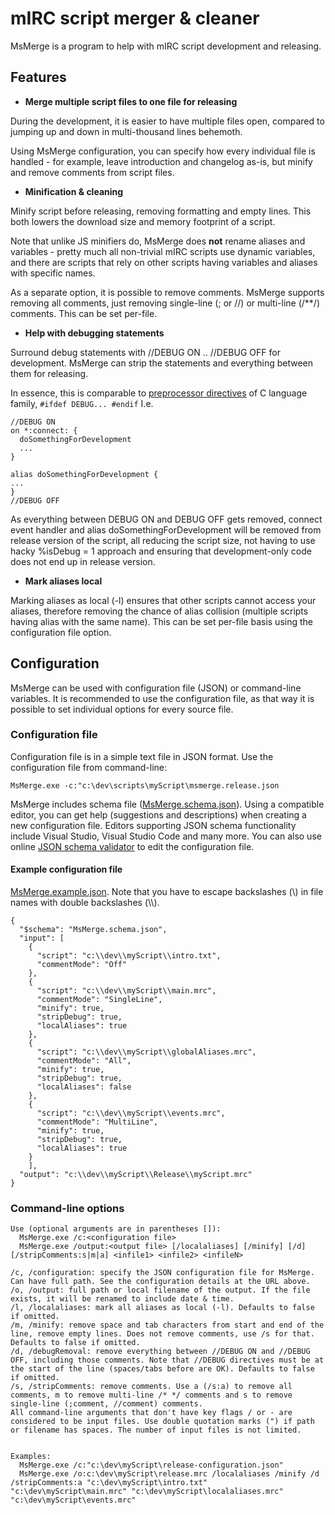 # mIRC script merger & cleaner


MsMerge is a program to help with mIRC script development and releasing.

## Features

- **Merge multiple script files to one file for releasing**

During the development, it is easier to have multiple files open, compared to jumping up and down in multi-thousand lines behemoth. 

Using MsMerge configuration, you can specify how every individual file is handled - for example, leave introduction and changelog as-is, but minify and remove comments from script files.

- **Minification & cleaning**

Minify script before releasing, removing formatting and empty lines. This both lowers the download size and memory footprint of a script. 

Note that unlike JS minifiers do, MsMerge does **not** rename aliases and variables - pretty much all non-trivial mIRC scripts use dynamic variables, and there are scripts that rely on other scripts having variables and aliases with specific names.

As a separate option, it is possible to remove comments. MsMerge supports removing all comments, just removing single-line (; or //) or multi-line (/**/) comments. This can be set per-file.


- **Help with debugging statements**

Surround debug statements with //DEBUG ON .. //DEBUG OFF for development. MsMerge can strip the statements and everything between them for releasing. 

In essence, this is comparable to [preprocessor directives](http://www.cprogramming.com/reference/preprocessor/) of C language family, `#ifdef DEBUG... #endif` I.e.
```
//DEBUG ON
on *:connect: {
  doSomethingForDevelopment
  ...
}

alias doSomethingForDevelopment {
...
}
//DEBUG OFF
```
As everything between DEBUG ON and DEBUG OFF gets removed, connect event handler and alias doSomethingForDevelopment will be removed from release version of the script, all reducing the script size, not having to use hacky %isDebug = 1 approach and ensuring that development-only code does not end up in release version.

- **Mark aliases local**

Marking aliases as local (-l) ensures that other scripts cannot access your aliases, therefore removing the chance of alias collision (multiple scripts having alias with the same name). This can be set per-file basis using the configuration file option.


## Configuration

MsMerge can be used with configuration file (JSON) or command-line variables. It is recommended to use the configuration file, as that way it is possible to set individual options for every source file.

### Configuration file

Configuration file is in a simple text file in JSON format.  Use the configuration file from command-line:

    MsMerge.exe -c:"c:\dev\scripts\myScript\msmerge.release.json


MsMerge includes schema file ([MsMerge.schema.json](https://raw.githubusercontent.com/SanderSade/mIRC-script-merger-cleaner/master/MsMerge/Schema/MsMerge.schema.json)). Using a compatible editor, you can get help (suggestions and descriptions) when creating a new configuration file. Editors supporting JSON schema functionality include Visual Studio, Visual Studio Code and many more. You can also use online [JSON schema validator](http://www.jsonschemavalidator.net/) to edit the configuration file.

#### Example configuration file

[MsMerge.example.json](https://github.com/SanderSade/mIRC-script-merger-cleaner/blob/master/MsMerge/Schema/MsMerge.example.json). Note that you have to escape backslashes (\\) in file names with double backslashes (\\\\).

```
{
  "$schema": "MsMerge.schema.json",
  "input": [
    {
      "script": "c:\\dev\\myScript\\intro.txt",
      "commentMode": "Off"
    },
    {
      "script": "c:\\dev\\myScript\\main.mrc",
      "commentMode": "SingleLine",
      "minify": true,
      "stripDebug": true,
      "localAliases": true
    },
    {
      "script": "c:\\dev\\myScript\\globalAliases.mrc",
      "commentMode": "All",
      "minify": true,
      "stripDebug": true,
      "localAliases": false
    },
    {
      "script": "c:\\dev\\myScript\\events.mrc",
      "commentMode": "MultiLine",
      "minify": true,
      "stripDebug": true,
      "localAliases": true
    }
    ],
  "output": "c:\\dev\\myScript\\Release\\myScript.mrc"
}
```

### Command-line options

```
Use (optional arguments are in parentheses []):
  MsMerge.exe /c:<configuration file>
  MsMerge.exe /output:<output file> [/localaliases] [/minify] [/d] [/stripComments:s|m|a] <infile1> <infile2> <infileN>

/c, /configuration: specify the JSON configuration file for MsMerge. Can have full path. See the configuration details at the URL above.
/o, /output: full path or local filename of the output. If the file exists, it will be renamed to include date & time.
/l, /localaliases: mark all aliases as local (-l). Defaults to false if omitted.
/m, /minify: remove space and tab characters from start and end of the line, remove empty lines. Does not remove comments, use /s for that. Defaults to false if omitted.
/d, /debugRemoval: remove everything between //DEBUG ON and //DEBUG OFF, including those comments. Note that //DEBUG directives must be at the start of the line (spaces/tabs before are OK). Defaults to false if omitted.
/s, /stripComments: remove comments. Use a (/s:a) to remove all comments, m to remove multi-line /* */ comments and s to remove single-line (;comment, //comment) comments.
All command-line arguments that don't have key flags / or - are considered to be input files. Use double quotation marks (") if path or filename has spaces. The number of input files is not limited.


Examples:
  MsMerge.exe /c:"c:\dev\myScript\release-configuration.json"
  MsMerge.exe /o:c:\dev\myScript\release.mrc /localaliases /minify /d /stripComments:a "c:\dev\myScript\intro.txt" "c:\dev\myScript\main.mrc" "c:\dev\myScript\localaliases.mrc" "c:\dev\myScript\events.mrc"
```
